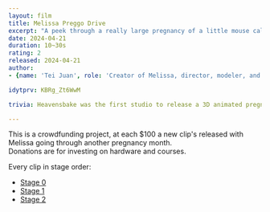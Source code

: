 ```yaml
---
layout: film
title: Melissa Preggo Drive
excerpt: "A peek through a really large pregnancy of a little mouse called Melissa"
date: 2024-04-21
duration: 10~30s
rating: 2
released: 2024-04-21
author:
- {name: 'Tei Juan', role: 'Creator of Melissa, director, modeler, and animation', link: 'https://teijuan.com'}

idytprv: KBRg_Zt6WwM

trivia: Heavensbake was the first studio to release a 3D animated pregnancy drive.

---
```


This is a crowdfunding project, at each $100 a new clip's released with Melissa going through another pregnancy month.  
Donations are for investing on hardware and courses.

Every clip in stage order: 

- [Stage 0](https://www.youtube.com/watch?v=KBRg_Zt6WwM)  
- [Stage 1](https://www.youtube.com/watch?v=2Li1RPey5Jc)  
- [Stage 2](https://www.youtube.com/watch?v=pTuFRDlwDzs)

<!--
- [Stage 3]()  
- [Stage 2]()  
- [Stage 2]()  
- [Stage 2]()  
- [Stage 2]()  
- [Stage 2]()  
- [Stage 2]()  
- [Stage 10]()  
-->  
